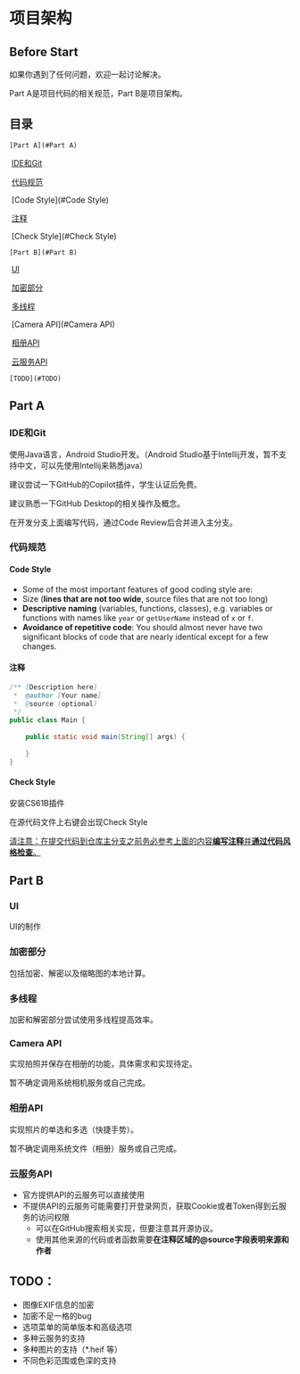 #  项目架构

## Before Start

如果你遇到了任何问题，欢迎一起讨论解决。

Part A是项目代码的相关规范，Part B是项目架构。

## 目录

    [Part A](#Part A)

​	    [IDE和Git](#IDE和Git)

​	    [代码规范](#代码规范)

​		    [Code Style](#Code Style)

​		    [注释](#注释)

​	    	[Check Style](#Check Style)

    [Part B](#Part B)

​	    [UI](#UI)

​	    [加密部分](#加密部分)

​	    [多线程](#多线程)

​	    [Camera API](#Camera API)

​	    [相册API](#相册API)

​	    [云服务API](云服务API)

    [TODO](#TODO)

## Part A

### IDE和Git

使用Java语言，Android Studio开发。（Android Studio基于Intellij开发，暂不支持中文，可以先使用Intellij来熟悉java）

建议尝试一下GitHub的Copilot插件，学生认证后免费。

建议熟悉一下GitHub Desktop的相关操作及概念。

在开发分支上面编写代码，通过Code Review后合并进入主分支。

### 代码规范

#### Code Style

- Some of the most important features of good coding style are:
- Size (**lines that are not too wide**, source files that are not too long)
- **Descriptive naming** (variables, functions, classes), e.g. variables or functions with names like `year` or `getUserName` instead of `x` or `f`.
- **Avoidance of repetitive code**: You should almost never have two significant blocks of code that are nearly identical except for a few changes.

#### 注释

```java
/** [Description here]
 *  @author [Your name]
 *  @source (optional)
 */
public class Main {
    
    public static void main(String[] args) {
        
    }
}
```

#### Check Style

安装CS61B插件

在源代码文件上右键会出现Check Style

<u>请注意：在提交代码到仓库主分支之前务必参考上面的内容**编写注释**并**通过代码风格检查**。</u>

## Part B

### UI

UI的制作

### 加密部分

包括加密、解密以及缩略图的本地计算。

### 多线程

加密和解密部分尝试使用多线程提高效率。

### Camera API

实现拍照并保存在相册的功能，具体需求和实现待定。

暂不确定调用系统相机服务或自己完成。

### 相册API

实现照片的单选和多选（快捷手势）。

暂不确定调用系统文件（相册）服务或自己完成。

### 云服务API

- 官方提供API的云服务可以直接使用
- 不提供API的云服务可能需要打开登录网页，获取Cookie或者Token得到云服务的访问权限
  - 可以在GitHub搜索相关实现，但要注意其开源协议。
  - 使用其他来源的代码或者函数需要**在注释区域的@source字段表明来源和作者**

## TODO：

- 图像EXIF信息的加密
- 加密不足一格的bug
- 选项菜单的简单版本和高级选项
- 多种云服务的支持
- 多种图片的支持（*.heif 等）
- 不同色彩范围或色深的支持
